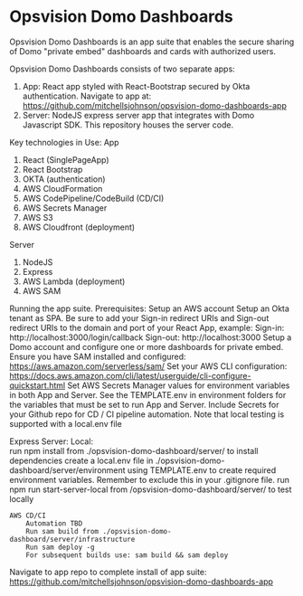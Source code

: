 # Opsvision Domo Dashboards
Opsvision Domo Dashboards is an app suite that enables the secure sharing of Domo "private embed" dashboards and cards with authorized users.   

Opsvision Domo Dashboards consists of two separate apps:
1. App:  React app styled with React-Bootstrap secured by Okta authentication.  Navigate to app at:  https://github.com/mitchellsjohnson/opsvision-domo-dashboards-app
2. Server:  NodeJS express server app that integrates with Domo Javascript SDK.   This repository houses the server code.

Key technologies in Use:
App
1. React (SinglePageApp)
2. React Bootstrap
3. OKTA (authentication)
4. AWS CloudFormation
5. AWS CodePipeline/CodeBuild (CD/CI)
6. AWS Secrets Manager
7. AWS S3
8. AWS Cloudfront (deployment)

Server
1. NodeJS
2. Express
3. AWS Lambda (deployment)
4. AWS SAM

Running the app suite.
    Prerequisites:
            Setup an AWS account
            Setup an Okta tenant as SPA.  Be sure to add your Sign-in redirect URIs and Sign-out redirect URIs to the domain and port of your React App, example:
                Sign-in:  http://localhost:3000/login/callback
                Sign-out: http://localhost:3000
            Setup a Domo account and configure one or more dashboards for private embed.  
            Ensure you have SAM installed and configured: https://aws.amazon.com/serverless/sam/
            Set your AWS CLI configuration:  https://docs.aws.amazon.com/cli/latest/userguide/cli-configure-quickstart.html
            Set AWS Secrets Manager values for environment variables in both App and Server.  See the TEMPLATE.env in environment folders for the variables that must be set to run App and Server.  Include Secrets for your Github repo for CD / CI pipeline automation.   Note that local testing is supported with a local.env file

Express Server:
    Local:  
        run npm install from ./opsvision-domo-dashboard/server/ to install dependencies
        create a local.env file in ./opsvision-domo-dashboard/server/environment using TEMPLATE.env to create required environment variables.  Remember to exclude this in your .gitignore file.
        run npm run start-server-local from /opsvision-domo-dashboard/server/ to test locally

    AWS CD/CI
        Automation TBD 
        Run sam build from ./opsvision-domo-dashboard/server/infrastructure
        Run sam deploy -g
        For subsequent builds use: sam build && sam deploy

Navigate to app repo to complete install of app suite:   https://github.com/mitchellsjohnson/opsvision-domo-dashboards-app